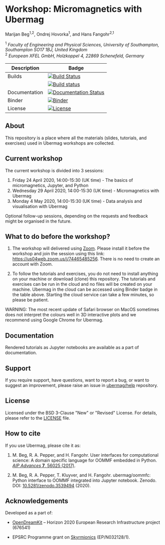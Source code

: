 # Workshop: Micromagnetics with Ubermag
Marijan Beg<sup>1,2</sup>, Ondrej Hovorka<sup>1</sup>, and Hans Fangohr<sup>2,1</sup>

<sup>1</sup> *Faculty of Engineering and Physical Sciences, University of Southampton, Southampton SO17 1BJ, United Kingdom*  
<sup>2</sup> *European XFEL GmbH, Holzkoppel 4, 22869 Schenefeld, Germany*  

| Description | Badge |
| --- | --- |
| Builds | [![Build Status](https://travis-ci.org/ubermag/workshop.svg?branch=master)](https://travis-ci.org/ubermag/workshop) |
|        | [![Build status](https://ci.appveyor.com/api/projects/status/dncvthjnly2chh7s?svg=true)](https://ci.appveyor.com/project/marijanbeg/workshop) |
| Documentation | [![Documentation Status](https://readthedocs.org/projects/ubermag-workshop/badge/?version=latest)](https://ubermag-workshop.readthedocs.io/en/latest/?badge=latest) |
| Binder | [![Binder](https://mybinder.org/badge_logo.svg)](https://mybinder.org/v2/gh/ubermag/workshop/master?urlpath=lab/tree/tutorials/index.ipynb) |
| License | [![License](https://img.shields.io/badge/License-BSD%203--Clause-blue.svg)](https://opensource.org/licenses/BSD-3-Clause) |

## About

This repository is a place where all the materials (slides, tutorials, and exercises) used in Ubermag workshops are collected.

## Current workshop

The current workshop is divided into 3 sessions:

1. Friday 24 April 2020, 14:00-15:30 (UK time) - The basics of micromagnetics, Jupyter, and Python
2. Wednesday 29 April 2020, 14:00-15:30 (UK time) - Micromagnetics with Ubermag
3. Monday 4 May 2020, 14:00-15:30 (UK time) - Data analysis and visualisation with Ubermag

Optional follow-up sessions, depending on the requests and feedback might be organised in the future.

## What to do before the workshop?

1. The workshop will delivered using [Zoom](https://zoom.us). Please install it before the workshop and join the session using this link: https://us04web.zoom.us/j/74465485256. There is no need to create an account with Zoom.

2. To follow the tutorials and exercises, you do not need to install anything on your machine or download (clone) this repository. The tutorials and exercises can be run in the cloud and no files will be created on your machine. Ubermag in the cloud can be accessed using Binder badge in the table above. Starting the cloud service can take a few minutes, so please be patient.

WARNING: The most recent update of Safari browser on MacOS sometimes does not interpret the colours well in 3D interactive plots and we recommend using Google Chrome for Ubermag.

## Documentation

Rendered tutorials as Jupyter notebooks are available as a part of documentation.

## Support

If you require support, have questions, want to report a bug, or want to suggest an improvement, please raise an issue in [ubermag/help](https://github.com/ubermag/help) repository.

## License

Licensed under the BSD 3-Clause "New" or "Revised" License. For details, please refer to the [LICENSE](LICENSE) file.

## How to cite

If you use Ubermag, please cite it as:

1. M. Beg, R. A. Pepper, and H. Fangohr. User interfaces for computational science: A domain specific language for OOMMF embedded in Python. [*AIP Advances* **7**, 56025 (2017)](http://aip.scitation.org/doi/10.1063/1.4977225).

2. M. Beg, R. A. Pepper, T. Kluyver, and H. Fangohr. ubermag/oommfc: Python interface to OOMMF integrated into Jupyter notebook. Zenodo. DOI: [10.5281/zenodo.3539494](http://doi.org/10.5281/zenodo.3539494) (2020).

## Acknowledgements

Developed as a part of:

- [OpenDreamKit](http://opendreamkit.org/) – Horizon 2020 European Research Infrastructure project (676541)

- EPSRC Programme grant on [Skyrmionics](http://www.skyrmions.ac.uk) (EP/N032128/1).
